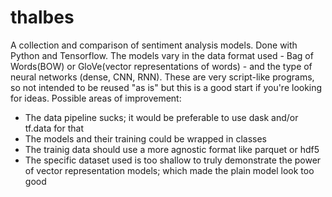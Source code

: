 # thalbes
A collection and comparison of sentiment analysis models. Done with Python and Tensorflow.
The models vary in the data format used - Bag of Words(BOW) or GloVe(vector representations of words) - and the 
type of neural networks (dense, CNN, RNN). 
These are very script-like programs, so not intended to be reused "as is" but this is a good start if you're looking for ideas.
Possible areas of improvement:
+ The data pipeline sucks; it would be preferable to use dask and/or tf.data for that
+ The models and their training could be wrapped in classes
+ The trainig data should use a more agnostic format like parquet or hdf5
+ The specific dataset used is too shallow to truly demonstrate the power of vector representation models; which made the plain model look too good
